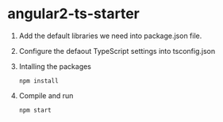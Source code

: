 # angular2-ts-starter

1) Add the default libraries we need into package.json file.
2) Configure the defaout TypeScript settings into tsconfig.json
3) Intalling the packages

   `npm install`

4) Compile and run

   `npm start`
